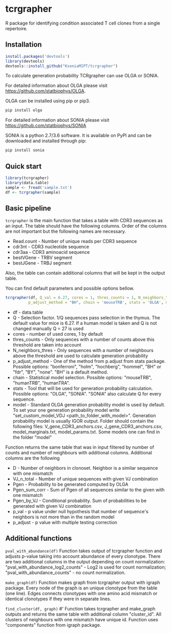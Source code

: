 # tcrgrapher

R package for identifying condition associated T cell clones from a single 
repertoire.

## Installation

```R
install.packages('devtools')
library(devtools)
devtools::install_github("KseniaMIPT/tcrgrapher")
```

To calculate generation probability TCRgrapher can use OLGA or SONIA. 

For detailed information about OLGA please visit
https://github.com/statbiophys/OLGA.

OLGA can be installed using pip or pip3.

```python
pip install olga
```

For detailed information about SONIA please visit
https://github.com/statbiophys/SONIA

SONIA is a python 2.7/3.6 software. It is available on PyPI and can be 
downloaded and installed through pip:

```python
pip install sonia
```

## Quick start

```R
library(tcrgrapher)
library(data.table)
sample <- fread('sample.txt')
df <- tcrgrapher(sample)
```

## Basic pipeline

```tcrgrapher``` is the main function that takes a table with CDR3 sequences as
an input. The table should have the following columns. Order of the columns are 
not  important but the following names are necessary.

* Read.count - Number of unique reads per CDR3 sequence
* cdr3nt - CDR3 nucleotide sequence
* cdr3aa - CDR3 aminoacid sequence
* bestVGene - TRBV segment
* bestJGene - TRBJ segment

Also, the table can contain additional columns that will be kept in the output 
table.

You can find default parameters and possible options bellow.

```R
tcrgrapher(df, Q_val = 6.27, cores = 1, thres_counts = 1, N_neighbors_thres = 1, 
          p_adjust_method = "BH", chain = 'mouseTRB', stats = 'OLGA', model= '-')
```
* df - data.table
* Q - Selection factor. 1/Q sequences pass selection in the thymus. The 
default value for mice is 6.27. If a human model is taken and Q is not changed 
manually Q = 27 is used
* cores - number of used cores, 1 by default
* thres_counts - Only sequences with a number of counts above this threshold
are taken into account
* N_neighbors_thres - Only sequences with a number of neighbours above the 
threshold are used to calculate generation probability
* p_adjust_method - One of the method from p.adjust from stats package. 
Possible options: "bonferroni", "holm", "hochberg", "hommel", "BH" or "fdr",
"BY", "none". "BH" is a default method.
* chain - Statistical model selection. Possible options: "mouseTRB", "humanTRB",
"humanTRA".
* stats - Tool that will be used for generation probability calculation.
Possible options: "OLGA", "SONIA". "SONIA" also calculate Q for every sequence.
* model - Standard OLGA generation probability model is used by default. To set 
your one generation probability model write "set_custom_model_VDJ 
<path_to_folder_with_model>". Generation probability model is usually IGOR output.
Folder should contain the following files: V_gene_CDR3_anchors.csv,
J_gene_CDR3_anchors.csv, model_marginals.txt, model_params.txt. Some models one 
can find in the folder "model"

Function returns the same table that was in input filtered by number
of counts and number of neighbours with additional columns. Additional columns
are the following
* D - Number of neighbors in clonoset. Neighbor is a similar sequence
with one mismatch
* VJ_n_total - Number of unique sequences with given VJ combination
* Pgen - Probability to be generated computed by OLGA
* Pgen_sum_corr - Sum of Pgen of all sequences similar to the given with one 
mismatch
* Pgen_by_VJ - Conditional probability. Sum of probabilities to be generated 
with given VJ combination
* p_val - p value under null hypothesis that number of sequence's
neighbors is not more than in the random model
* p_adjust - p value with multiple testing correction

## Additional functions

```pval_with_abundance(df)``` Function takes output of tcrgrapher function and 
adjusts p-value taking into account abundance of every clonotype. There are two 
additional columns in the output depending on count normalization: 
"pval_with_abundance_log2_counts" - Log2 is used for count normalization; "pval_with_abundance_counts" - no count normalization.

```make_graph(df)``` Function makes graph from tcrgrapher output with igraph package.
Every node of the graph is an unique clonotype from the table (one line). Edges
connects clonotypes with one amino acid mismatch or identical clonotypes if they
were in separate lines.

```find_cluster(df, graph)``` #' Function takes tcrgrapher and make_graph outputs
and returns the same table with additional column "cluster_id". All clusters of neighbours
with one mismatch have unique id. Function uses "components" function from igraph package.
